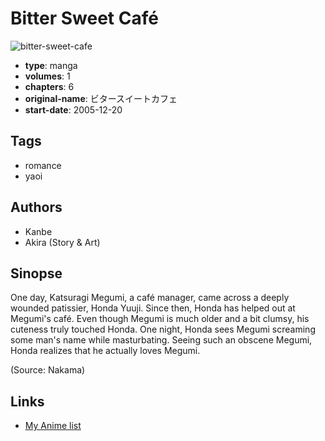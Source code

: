 # Bitter Sweet Café

![bitter-sweet-cafe](https://cdn.myanimelist.net/images/manga/3/82058.jpg)

-   **type**: manga
-   **volumes**: 1
-   **chapters**: 6
-   **original-name**: ビタースイートカフェ
-   **start-date**: 2005-12-20

## Tags

-   romance
-   yaoi

## Authors

-   Kanbe
-   Akira (Story & Art)

## Sinopse

One day, Katsuragi Megumi, a café manager, came across a deeply wounded patissier, Honda Yuuji. Since then, Honda has helped out at Megumi's café. Even though Megumi is much older and a bit clumsy, his cuteness truly touched Honda. One night, Honda sees Megumi screaming some man's name while masturbating. Seeing such an obscene Megumi, Honda realizes that he actually loves Megumi.

(Source: Nakama)

## Links

-   [My Anime list](https://myanimelist.net/manga/1685/Bitter_Sweet_Café)
